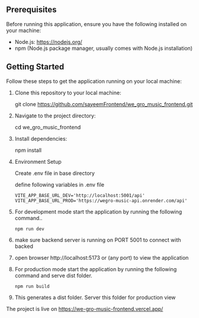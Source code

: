 ## Prerequisites

Before running this application, ensure you have the following installed on your machine:

- Node.js: https://nodejs.org/
- npm (Node.js package manager, usually comes with Node.js installation)

## Getting Started

Follow these steps to get the application running on your local machine:

1.  Clone this repository to your local machine:

    git clone https://github.com/sayeemFrontend/we_gro_music_frontend.git

2.  Navigate to the project directory:

    cd we_gro_music_frontend

3.  Install dependencies:

    npm install

4.  Environment Setup

     Create .env file in base directory

     define following variables in .env file

        VITE_APP_BASE_URL_DEV='http://localhost:5001/api'
        VITE_APP_BASE_URL_PROD='https://wegro-music-api.onrender.com/api'


5.  For development mode start the application by running the following  command..

        npm run dev

6. make sure backend server is running on PORT 5001 to connect with backed

6.  open browser http://localhost:5173 or (any port) to view the application

7.  For production mode start the application by running the following command and serve dist folder.
        
        npm run build   

8.  This generates a dist folder. Server this folder for production view


The project is live on https://we-gro-music-frontend.vercel.app/